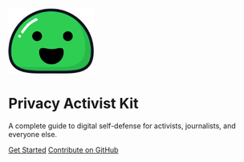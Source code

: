 <div class="cover-main">
    <img src="_media/icon.svg" alt="logo" width="170">
    <h1>Privacy Activist Kit</h1>
    <p>A complete guide to digital self-defense for activists, journalists, and everyone else.</p>
    <p>
        <a href="#/README" class="button">Get Started</a>
        <a href="https://github.com/turtlecute/PrivacyActivistKit" target="_blank" class="button github">Contribute on GitHub</a>
    </p>
</div>
